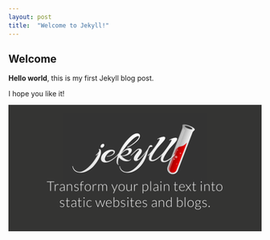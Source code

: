 ```yaml
---
layout: post
title:  "Welcome to Jekyll!"
---
```


## **Welcome**

**Hello world**, this is my first Jekyll blog post.

I hope you like it!

![My helpful screenshot](/assets/posts/jekyll-og.png)
